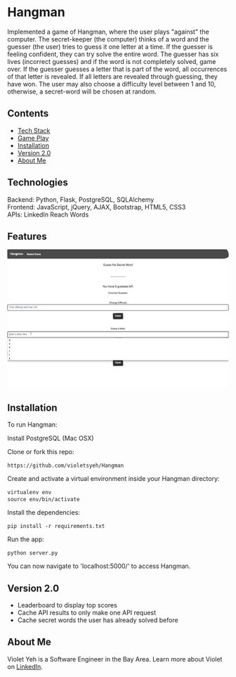 # Hangman

Implemented a game of Hangman, where the user plays "against" the computer. The secret-keeper (the computer) thinks of a word and the guesser (the user) tries to guess it one letter at a time. If the guesser is feeling confident, they can try solve the entire word. The guesser has six lives (incorrect guesses) and if the word is not completely solved, game over. If the guesser guesses a letter that is part of the word, all occurrences of that letter is revealed. If all letters are revealed through guessing, they have won. The user may also choose a difficulty level between 1 and 10, otherwise, a secret-word will be chosen at random. 

## Contents
* [Tech Stack](#technologies)
* [Game Play](#gameplay)
* [Installation](#install)
* [Version 2.0](#version)
* [About Me](#aboutme)

## <a name="technologies"></a>Technologies
Backend: Python, Flask, PostgreSQL, SQLAlchemy<br/>
Frontend: JavaScript, jQuery, AJAX, Bootstrap, HTML5, CSS3<br/>
APIs: LinkedIn Reach Words<br/>

## <a name="features"></a>Features
![gameplay](/static/images/readme/Hangman.gif)</br>


## <a name="install"></a>Installation

To run Hangman:

Install PostgreSQL (Mac OSX)

Clone or fork this repo:

```
https://github.com/violetsyeh/Hangman
```

Create and activate a virtual environment inside your Hangman directory:

```
virtualenv env
source env/bin/activate
```

Install the dependencies:

```
pip install -r requirements.txt
```

Run the app:

```
python server.py
```

You can now navigate to 'localhost:5000/' to access Hangman.

## <a name="version"></a>Version 2.0
* Leaderboard to display top scores
* Cache API results to only make one API request
* Cache secret words the user has already solved before

## <a name="aboutme"></a>About Me
Violet Yeh is a Software Engineer in the Bay Area.
Learn more about Violet on [LinkedIn](http://www.linkedin.com/in/violetsyeh).